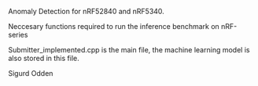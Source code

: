 Anomaly Detection for nRF52840 and nRF5340. 

Neccesary functions required to run the inference benchmark on nRF-series

Submitter_implemented.cpp is the main file, the machine learning model is also stored in this file.

Sigurd Odden
